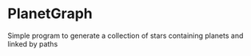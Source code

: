 # PlanetGraph
Simple program to generate a collection of stars containing planets and linked by paths
